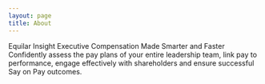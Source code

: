 ```yaml
---
layout: page
title: About
---
```


Equilar Insight
Executive Compensation Made Smarter and Faster
Confidently assess the pay plans of your entire leadership team, link pay to performance, engage effectively with shareholders and ensure successful Say on Pay outcomes. 
